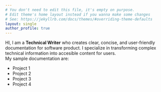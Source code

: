 ```yaml
---
# You don't need to edit this file, it's empty on purpose.
# Edit theme's home layout instead if you wanna make some changes
# See: https://jekyllrb.com/docs/themes/#overriding-theme-defaults
layout: single
author_profile: true
---  
```



HI, I am a **Technical Writer** who creates clear, concise, and user-friendly documentation for software product. I specialize in transforming complex technical information into accesible content for users.  
My sample documentation are:  
- Project 1
- Project 2
- Project 3
- Project 4
